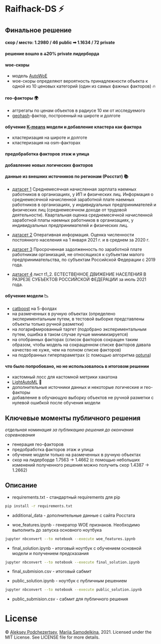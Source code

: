 # Raifhack-DS ⚡

## Финальное решение 
#### скор / место: 1.2980 / 46 public ➡ 1.1634 / 72 private

#### решение вошло в 🔝20% private лидерборда

#### woe-скоры
* модель [AutoWoE](https://github.com/sberbank-ai-lab/AutoMLWhiteboxv)
* woe-скоры определяют вероятность принадлежности объекта к одной из 10 ценовых категорий (один из самых фажных факторов) 🔥

#### гео-факторы 🌍
* аггрегаты по ценам объектов в радиусе 10 км от исследуемого
* [geohash](https://github.com/wdm0006/pygeohash)-фактор, построенный на широте и долготе

#### обучение [K-means](https://github.com/scikit-learn/scikit-learn) модели и добавление кластера как фактора
* кластеризация на широте и долготе
* кластеризация на osm-факторах

#### предобработка факторов этаж и улица

#### добавление новых логических факторов

#### данные из внешних источников по регионам (Росстат) 📚

* [датасет 1](https://rosstat.gov.ru/labor_market_employment_salaries)
Среднемесячная начисленная зарплата наемных работников в организациях, у ИП и физических лиц.
Информация о среднемесячной начисленной заработной плате наемных работников в организациях, у индивидуальных предпринимателей и физических лиц (среднемесячном доходе от трудовой деятельности).
Квартальная оценка среднемесячной начисленной заработной платы наемных работников в организациях, у индивидуальных предпринимателей и физических лиц.

* [датасет 2](https://rosstat.gov.ru/folder/12781)
Оперативная информация.
Оценка численности постоянного населения на 1 января 2021 г. и в среднем за 2020 г.

* [датасет 3](https://rosstat.gov.ru/labor_market_employment_salaries)
Просроченная задолженность по заработной плате работникам организаций, не относящихся к субъектам малого предпринимательства, по субъектам Российской Федерации c 2019 года.

* [датасет 4](https://rosstat.gov.ru/storage/mediabank/edn07_2021.htm) лист t1_2.
ЕСТЕСТВЕННОЕ ДВИЖЕНИЕ НАСЕЛЕНИЯ В РАЗРЕЗЕ СУБЪЕКТОВ РОССИЙСКОЙ ФЕДЕРАЦИИ за июль 2021 года.

#### обучение модели 📉
* [catboost](https://github.com/catboost/catboost) на 5-фолдах
* на размеченных в ручную объектах (определено экспериментальным путем, в тестовой выборке представлены объекты только ручной разметки)
* на логарифмированный таргет (подобрано экспериментальным путем, ошибка в таком случае лучше минимизируется)
* на отобранных факторах (список факторов сокращен таким образом, чтобы модель на сокращенном списке факторов давала качество не хуже, чем на полном списке факторов)
* на подобранных гиперпараметрах (с помощью алгоритма [optuna](https://github.com/optuna/optuna))

#### что было попробовано, но не использовалось в итоговом решении
* кастомный лосс для кастомной метрики хакатона
* [LightAutoML](https://github.com/sberbank-ai-lab/LightAutoML) 🦙
* дополнительные источники данных и некоторые логические и гео-факторы
* добавление в обучающую выборку объектов не ручной разметки с нулевой ошибкой после обучения модели

## Ключевые моменты публичного решения

*отдельная номинация за публикацию решения до окончания соревнования*

* генерация гео-факторов
* предобработка факторов этаж и улица
* обучение модели только на размеченных в ручную объектах
* скор на лидерборде 1.7563 → 1.4662 (с помощью небольших изменений полученного решения можно получить скор 1.4387 → 1.2662)

## Описание

* requirements.txt - стандартный requirements для pip
```bash
pip install -r requirements.txt 
```
* additional_data - дополнительные данные с сайта Росстата

* woe_features.ipynb - генератор WOE признаков. Необходимо выполнить до запуска основного ноутбука
```bash
jupyter nbconvert --to notebook --execute woe_features.ipynb
```

* final_solution.ipynb - итоговый ноутбук с обучением основной модели и получением предсказания
```bash
jupyter nbconvert --to notebook --execute final_solution.ipynb
```
* final_submision.csv - итоговый сабмит

* public_solution.ipynb - ноутбук с публичным решением
```bash
jupyter nbconvert --to notebook --execute public_solution.ipynb
```
* public_submision.csv - сабмит для публичного решения

# License
© [Aleksey Podchezertsev](https://github.com/AsciiShell),
  [Mariia Samodelkina](https://github.com/goo-goo-goo-joob), 2021. 
Licensed under the MIT License. See LICENSE file for more details.
